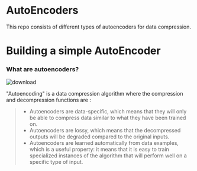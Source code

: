 # AutoEncoders
This repo consists of different types of autoencoders for data compression.
<h1> Building a simple AutoEncoder </h1>
<h3>What are autoencoders?</h3>

![download](https://user-images.githubusercontent.com/68855488/179143551-396f1b92-0ab2-465e-b873-52ec0665cce5.png)

"Autoencoding" is a data compression algorithm where the compression and decompression functions are :
> * Autoencoders are data-specific, which means that they will only be able to compress data similar to what they have been trained on.
> * Autoencoders are lossy, which means that the decompressed outputs will be degraded compared to the original inputs.
> * Autoencoders are learned automatically from data examples, which is a useful property: it means that it is easy to train specialized instances of the algorithm that will perform well on a specific type of input. 
